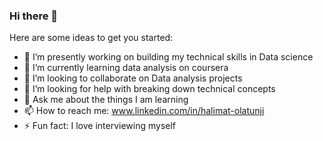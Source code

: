 ### Hi there 👋

Here are some ideas to get you started:

- 🔭 I’m presently working on building my technical skills in Data science
- 🌱 I’m currently learning data analysis on coursera
- 👯 I’m looking to collaborate on Data analysis projects
- 🤔 I’m looking for help with breaking down technical concepts
- 💬 Ask me about the things I am learning
- 📫 How to reach me: www.linkedin.com/in/halimat-olatunji
- ⚡ Fun fact: I love interviewing myself


